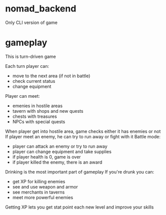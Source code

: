 # nomad_backend
Only CLI version of game

# gameplay
This is turn-driven game

Each turn player can:
- move to the next area (if not in battle)
- check current status
- change equipment

Player can meet:
- emenies in hostile areas
- tavern with shops and new quests
- chests with treasures
- NPCs with special quests

When player get into hostile area, game checks either it has enemies or not
If player meet an enemy, he can try to run away or fight with it
Battle mode:
- player can attack an enemy or try to run away
- player can change equipment and take supplies
- if player health is 0, game is over
- if player killed the enemy, there is an award

Drinking is the most important part of gameplay
If you're drunk you can:
- get XP for killing enemies
- see and use weapon and armor
- see merchants in taverns
- meet more powerful enemies

Getting XP lets you get stat point each new level and improve your skills
